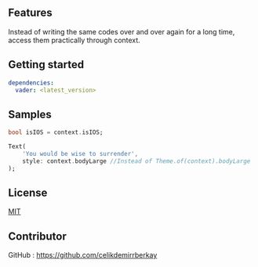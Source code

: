 ## Features

Instead of writing the same codes over and over again for a long time, access them practically through context.

## Getting started

```yaml
dependencies:
  vader: <latest_version>
```


## Samples

```dart
bool isIOS = context.isIOS;
```

```dart
Text(
    'You would be wise to surrender',
    style: context.bodyLarge //Instead of Theme.of(context).bodyLarge
);
```
## License

[MIT](https://github.com/Dart-Code/Flutter/blob/master/LICENSE)

## Contributor
GitHub : https://github.com/celikdemirrberkay


